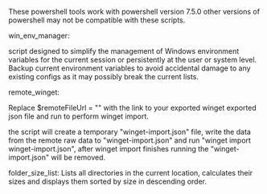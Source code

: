 These powershell tools work with powershell version 7.5.0 other versions of powershell may not be compatible with these scripts.

win_env_manager:

script designed to simplify the management of Windows environment variables for the current session or persistently at the user or system level.
Backup current environment variables to avoid accidental damage to any existing configs as it may possibly break the current lists.

remote_winget:

Replace $remoteFileUrl = "<link>" with the link to your exported winget exported json file and run to perform winget import.

the script will create a temporary "winget-import.json" file, write the data from the remote raw data to "winget-import.json" and run "winget import winget-import.json", after winget import finishes running the "winget-import.json" will be removed.

folder_size_list:
Lists all directories in the current location, calculates their sizes and displays them sorted by size in descending order.
